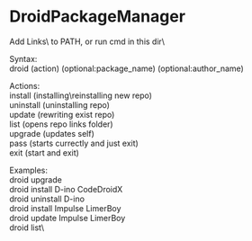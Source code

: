 # DroidPackageManager
Add Links\ to PATH, or run cmd in this dir\


Syntax:\
droid (action) (optional:package_name) (optional:author_name)

Actions:\
install (installing\reinstalling new repo)\
uninstall (uninstalling repo)\
update (rewriting exist repo)\
list (opens repo links folder)\
upgrade (updates self)\
pass (starts currectly and just exit)\
exit (start and exit)

Examples:\
droid upgrade\
droid install D-ino CodeDroidX\
droid uninstall D-ino\
droid install Impulse LimerBoy\
droid update Impulse LimerBoy\
droid list\

